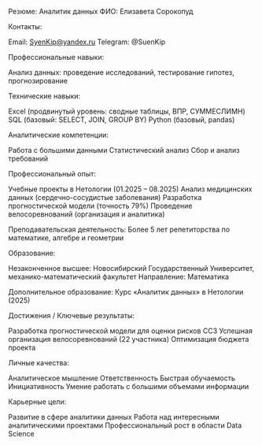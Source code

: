 Резюме: Аналитик данных
ФИО: Елизавета Сорокопуд

Контакты:

Email: SyenKip@yandex.ru
Telegram: @SuenKip

Профессиональные навыки:

Анализ данных: проведение исследований, тестирование гипотез, прогнозирование

Технические навыки:

Excel (продвинутый уровень: сводные таблицы, ВПР, СУММЕСЛИМН)
SQL (базовый: SELECT, JOIN, GROUP BY)
Python (базовый, pandas)

Аналитические компетенции:

Работа с большими данными
Статистический анализ
Сбор и анализ требований

Профессиональный опыт:

Учебные проекты в Нетологии (01.2025 – 08.2025)
Анализ медицинских данных (сердечно-сосудистые заболевания)
Разработка прогностической модели (точность 79%)
Проведение велосоревнований (организация и аналитика)

Преподавательская деятельность:
Более 5 лет репетиторства по математике, алгебре и геометрии

Образование:

Незаконченное высшее:
Новосибирский Государственный Университет, механико-математический факультет
Направление: Математика

Дополнительное образование:
Курс «Аналитик данных» в Нетологии (2025)

Достижения / Ключевые результаты:

Разработка прогностической модели для оценки рисков ССЗ
Успешная организация велосоревнований (22 участника)
Оптимизация бюджета проекта

Личные качества:

Аналитическое мышление
Ответственность
Быстрая обучаемость
Инициативность
Умение работать с большими объемами информации

Карьерные цели:

Развитие в сфере аналитики данных
Работа над интересными аналитическими проектами
Профессиональный рост в области Data Science
